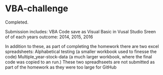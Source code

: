 # VBA-challenge
Completed.

Submission includes:
      VBA Code save as Visual Basic in Vusal Studio
      Sreen of of each years outcome: 2014, 2015, 2016

In addition to these, as part of completing the homework there are two excel spreadsheets:
      Alphabetical testing (a smaller workbook used to finesse the code)
      Multiple_year-stock-data (a much larger workbook, where the final code was copied to an run.)
    These two spreadhseets are not submitted as part of the homework as they were too large for GitHub
